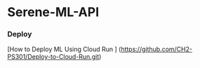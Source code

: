 # Serene-ML-API

### Deploy

[How to Deploy ML Using Cloud Run ] (https://github.com/CH2-PS301/Deploy-to-Cloud-Run.git)
